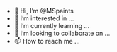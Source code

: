 - 👋 Hi, I’m @MSpaints
- 👀 I’m interested in ...
- 🌱 I’m currently learning ...
- 💞️ I’m looking to collaborate on ...
- 📫 How to reach me ...

<!---
MSpaints/MSpaints is a ✨ special ✨ repository because its `README.md` (this file) appears on your GitHub profile.
You can click the Preview link to take a look at your changes.
--->
